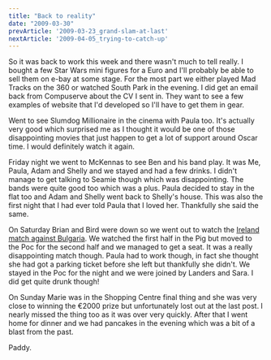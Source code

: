 ```yaml
---
title: "Back to reality"
date: "2009-03-30"
prevArticle: '2009-03-23_grand-slam-at-last'
nextArticle: '2009-04-05_trying-to-catch-up'
---
```

So it was back to work this week and there wasn't much to tell really. I bought a few Star Wars mini figures for a Euro and I'll probably be able to sell them on e-bay at some stage. For the most part we either played Mad Tracks on the 360 or watched South Park in the evening. I did get an email back from Compuserve about the CV I sent in. They want to see a few examples of website that I'd developed so I'll have to get them in gear.

Went to see Slumdog Millionaire in the cinema with Paula too. It's actually very good which surprised me as I thought it would be one of those disappointing movies that just happen to get a lot of support around Oscar time. I would definitely watch it again.

Friday night we went to McKennas to see Ben and his band play. It was Me, Paula, Adam and Shelly and we stayed and had a few drinks. I didn't manage to get talking to Seamie though which was disappointing. The bands were quite good too which was a plus. Paula decided to stay in the flat too and Adam and Shelly went back to Shelly's house. This was also the first night that I had ever told Paula that I loved her. Thankfully she said the same.

On Saturday Brian and Bird were down so we went out to watch the [Ireland match against Bulgaria](http://www.rte.ie/sport/soccer/2009/0328/ireland_bulgaria.html). We watched the first half in the Pig but moved to the Poc for the second half and we managed to get a seat. It was a really disappointing match though. Paula had to work though, in fact she thought she had got a parking ticket before she left but thankfully she didn't. We stayed in the Poc for the night and we were joined by Landers and Sara. I did get quite drunk though!

On Sunday Marie was in the Shopping Centre final thing and she was very close to winning the &#8364;2000 prize but unfortunately lost out at the last post. I nearly missed the thing too as it was over very quickly. After that I went home for dinner and we had pancakes in the evening which was a bit of a blast from the past.

Paddy.